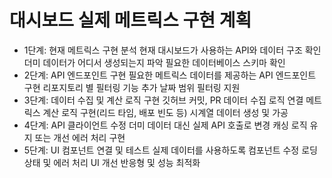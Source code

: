 # 대시보드 실제 메트릭스 구현 계획
- 1단계: 현재 메트릭스 구현 분석
    현재 대시보드가 사용하는 API와 데이터 구조 확인
    더미 데이터가 어디서 생성되는지 파악
    필요한 데이터베이스 스키마 확인
- 2단계: API 엔드포인트 구현
    필요한 메트릭스 데이터를 제공하는 API 엔드포인트 구현
    리포지토리 별 필터링 기능 추가
    날짜 범위 필터링 지원
- 3단계: 데이터 수집 및 계산 로직 구현
    깃허브 커밋, PR 데이터 수집 로직 연결
    메트릭스 계산 로직 구현(리드 타임, 배포 빈도 등)
    시계열 데이터 생성 및 가공
- 4단계: API 클라이언트 수정
    더미 데이터 대신 실제 API 호출로 변경
    캐싱 로직 유지 또는 개선
    에러 처리 구현
- 5단계: UI 컴포넌트 연결 및 테스트
    실제 데이터를 사용하도록 컴포넌트 수정
    로딩 상태 및 에러 처리 UI 개선
    반응형 및 성능 최적화